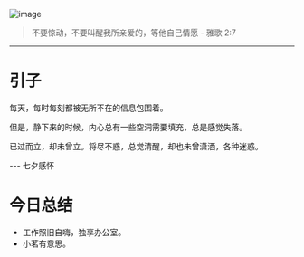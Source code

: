 ![image](https://github.com/peng-mi/peng-mi.github.io/assets/3978495/2cf77ed4-8434-4d66-83d3-793da258101e)

> 不要惊动，不要叫醒我所亲爱的，等他自己情愿 - 雅歌 2:7

-----
# 引子

每天，每时每刻都被无所不在的信息包围着。

但是，静下来的时候，内心总有一些空洞需要填充，总是感觉失落。

已过而立，却未曾立。将尽不惑，总觉清醒，却也未曾潇洒，各种迷惑。

--- 七夕感怀

# 今日总结
* 工作照旧自嗨，独享办公室。
* 小茗有意思。


